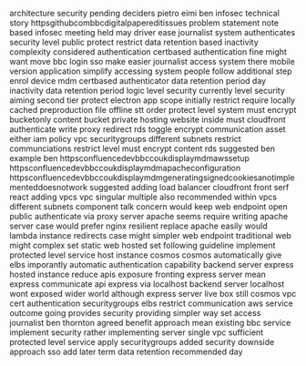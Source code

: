 architecture security pending deciders pietro eimi ben infosec technical story httpsgithubcombbcdigitalpapereditissues problem statement note based infosec meeting held may driver ease journalist system authenticates security level public protect restrict data retention based inactivity complexity considered authentication certbased authentication fine might want move bbc login sso make easier journalist access system there mobile version application simplify accessing system people follow additional step enrol device mdm certbased authenticator data retention period day inactivity data retention period logic level security currently level security aiming second tier protect electron app scope initially restrict require locally cached preproduction file offline stt order protect level system must encrypt bucketonly content bucket private hosting website inside must cloudfront authenticate write proxy redirect rds toggle encrypt communication asset either iam policy vpc securitygroups different subnets restrict communciations restrict level must encrypt content rds suggested ben example ben httpsconfluencedevbbccoukdisplaymdmawssetup httpsconfluencedevbbccoukdisplaymdmapacheconfiguration httpsconfluencedevbbccoukdisplaymdmgeneratingsignedcookiesanotimplementeddoesnotwork suggested adding load balancer cloudfront front serf react adding vpcs vpc singular multiple also recommended within vpcs different subnets component talk concern would keep web endpoint open public authenticate via proxy server apache seems require writing apache server case would prefer nginx resilient replace apache easily would lambda instance redirects case might simpler web endpoint traditional web might complex set static web hosted set following guideline implement protected level service host instance cosmos cosmos automatically give elbs imporantly automatic authentication capability backend server express hosted instance reduce apis exposure fronting express server mean express communicate api express via localhost backend server localhost wont exposed wider world although express server live box still cosmos vpc cert authentication securitygroups elbs restrict communication aws service outcome going provides security providing simpler way set access journalist ben thornton agreed benefit approach mean existing bbc service implement security rather implementing server single vpc sufficient protected level service apply securitygroups added security downside approach sso add later term data retention recommended day